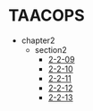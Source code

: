 # TAACOPS

- chapter2
  - section2
    * [2-2-09](chapter2/section2/2-2-09.md)
    * [2-2-10](chapter2/section2/2-2-10.md)
    * [2-2-11](chapter2/section2/2-2-11.md)
    * [2-2-12](chapter2/section2/2-2-12.md)
    * [2-2-13](chapter2/section2/2-2-13.md)
